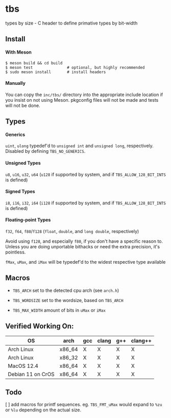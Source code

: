 # tbs
types by size - C header to define primative types by bit-width

## Install
#### With Meson
```
$ meson build && cd build
$ meson test               # optional, but highly recommended
$ sudo meson install       # install headers
```
#### Manually
You can copy the `inc/tbs/` directory into the appropriate include location if you insist on not using Meson.
pkgconfig files will not be made and tests will not be done.

## Types
#### Generics
`uint`, `ulong` typedef'd to `unsigned int` and `unsigned long`, respectively. Disabled by defining `TBS_NO_GENERICS`.

#### Unsigned Types
`u8`, `u16`, `u32`, `u64` (`u128` if supported by system, and if `TBS_ALLOW_128_BIT_INTS` is defined)

#### Signed Types
`i8`, `i16`, `i32`, `i64` (`i128` if supported by system, and if `TBS_ALLOW_128_BIT_INTS` is defined)

#### Floating-point Types
`f32`, `f64`, `f80`/`f128` (`float`, `double`, and `long double`, respectively)

Avoid using `f128`, and especially `f80`, if you don't have a specific reason to. 
Unless you are doing unportable bithacks or need the extra precision, it's pointless.


`fMax`, `uMax`, and `iMax` will be typedef'd to the widest respective type available

## Macros

 - `TBS_ARCH`               set to the detected cpu arch (see `arch.h`)

 - `TBS_WORDSIZE`           set to the wordsize, based on `TBS_ARCH`

 - `TBS_MAX_WIDTH`			amount of bits in `uMax` or `iMax`

## Verified Working On:

| OS		    	| arch		| gcc | clang | g++ | clang++ |
| ----------------- | --------- | --- | ----- | --- | ------- |
| Arch Linux	    | x86_64	| X   | X     | X   | X		  |
| Arch Linux	    | x86_32	| X   | X     | X   | X		  |
| MacOS 12.4    	| x86_64	| X   | X     | X   | X		  |
| Debian 11 on CrOS	| x86_64	| X   | X     | X   | X		  |

## Todo
[ ] add macros for printf sequences. eg. ``TBS_FMT_uMax`` would expand to ``%zu`` or ``%lu`` depending on the actual size.
